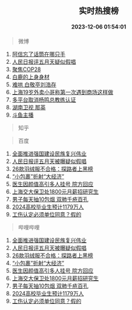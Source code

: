 <div align="center"><h2>实时热搜榜</h2><h4>2023-12-06 01:54:01</h4></div>

> 微博  

1. [阿信忘了话筒在哪只手](https://s.weibo.com/weibo?q=%E9%98%BF%E4%BF%A1%E5%BF%98%E4%BA%86%E8%AF%9D%E7%AD%92%E5%9C%A8%E5%93%AA%E5%8F%AA%E6%89%8B&t=31&band_rank=1&Refer=top)<br />
2. [人民日报评五月天疑似假唱](https://s.weibo.com/weibo?q=%23%E4%BA%BA%E6%B0%91%E6%97%A5%E6%8A%A5%E8%AF%84%E4%BA%94%E6%9C%88%E5%A4%A9%E7%96%91%E4%BC%BC%E5%81%87%E5%94%B1%23&t=31&band_rank=2&Refer=top)<br />
3. [聚焦COP28](https://s.weibo.com/weibo?q=%23%E8%81%9A%E7%84%A6COP28%23&t=31&band_rank=3&Refer=top)<br />
4. [白鹿的上身身材](https://s.weibo.com/weibo?q=%23%E7%99%BD%E9%B9%BF%E7%9A%84%E4%B8%8A%E8%BA%AB%E8%BA%AB%E6%9D%90%23&t=31&band_rank=4&Refer=top)<br />
5. [难哄 白敬亭刘浩存](https://s.weibo.com/weibo?q=%E9%9A%BE%E5%93%84%20%E7%99%BD%E6%95%AC%E4%BA%AD%E5%88%98%E6%B5%A9%E5%AD%98&t=31&band_rank=5&Refer=top)<br />
6. [上海19岁外卖小哥称第一次遇到商场这样做](https://s.weibo.com/weibo?q=%23%E4%B8%8A%E6%B5%B719%E5%B2%81%E5%A4%96%E5%8D%96%E5%B0%8F%E5%93%A5%E7%A7%B0%E7%AC%AC%E4%B8%80%E6%AC%A1%E9%81%87%E5%88%B0%E5%95%86%E5%9C%BA%E8%BF%99%E6%A0%B7%E5%81%9A%23&t=31&band_rank=6&Refer=top)<br />
7. [多平台取消杨鸣总教练认证](https://s.weibo.com/weibo?q=%E5%A4%9A%E5%B9%B3%E5%8F%B0%E5%8F%96%E6%B6%88%E6%9D%A8%E9%B8%A3%E6%80%BB%E6%95%99%E7%BB%83%E8%AE%A4%E8%AF%81&t=31&band_rank=7&Refer=top)<br />
8. [湖南卫视 那英](https://s.weibo.com/weibo?q=%E6%B9%96%E5%8D%97%E5%8D%AB%E8%A7%86%20%E9%82%A3%E8%8B%B1&t=31&band_rank=8&Refer=top)<br />
9. [斗鱼主播](https://s.weibo.com/weibo?q=%E6%96%97%E9%B1%BC%E4%B8%BB%E6%92%AD&t=31&band_rank=9&Refer=top)<br />

> 知乎  


> 百度  

1. [全面推进强国建设民族复兴伟业](https://www.baidu.com/s?wd=%E5%85%A8%E9%9D%A2%E6%8E%A8%E8%BF%9B%E5%BC%BA%E5%9B%BD%E5%BB%BA%E8%AE%BE%E6%B0%91%E6%97%8F%E5%A4%8D%E5%85%B4%E4%BC%9F%E4%B8%9A&sa=fyb_news&rsv_dl=fyb_news)<br />
2. [人民日报评五月天被曝疑似假唱](https://www.baidu.com/s?wd=%E4%BA%BA%E6%B0%91%E6%97%A5%E6%8A%A5%E8%AF%84%E4%BA%94%E6%9C%88%E5%A4%A9%E8%A2%AB%E6%9B%9D%E7%96%91%E4%BC%BC%E5%81%87%E5%94%B1&sa=fyb_news&rsv_dl=fyb_news)<br />
3. [26款羽绒服不合格：探路者上黑榜](https://www.baidu.com/s?wd=26%E6%AC%BE%E7%BE%BD%E7%BB%92%E6%9C%8D%E4%B8%8D%E5%90%88%E6%A0%BC%EF%BC%9A%E6%8E%A2%E8%B7%AF%E8%80%85%E4%B8%8A%E9%BB%91%E6%A6%9C&sa=fyb_news&rsv_dl=fyb_news)<br />
4. [“小包裹”折射“大经济”](https://www.baidu.com/s?wd=%E2%80%9C%E5%B0%8F%E5%8C%85%E8%A3%B9%E2%80%9D%E6%8A%98%E5%B0%84%E2%80%9C%E5%A4%A7%E7%BB%8F%E6%B5%8E%E2%80%9D&sa=fyb_news&rsv_dl=fyb_news)<br />
5. [医生因颜值高引多人挂号 院方回应](https://www.baidu.com/s?wd=%E5%8C%BB%E7%94%9F%E5%9B%A0%E9%A2%9C%E5%80%BC%E9%AB%98%E5%BC%95%E5%A4%9A%E4%BA%BA%E6%8C%82%E5%8F%B7+%E9%99%A2%E6%96%B9%E5%9B%9E%E5%BA%94&sa=fyb_news&rsv_dl=fyb_news)<br />
6. [上海交大保卫处1800元月薪招研究生](https://www.baidu.com/s?wd=%E4%B8%8A%E6%B5%B7%E4%BA%A4%E5%A4%A7%E4%BF%9D%E5%8D%AB%E5%A4%841800%E5%85%83%E6%9C%88%E8%96%AA%E6%8B%9B%E7%A0%94%E7%A9%B6%E7%94%9F&sa=fyb_news&rsv_dl=fyb_news)<br />
7. [男子每天抽10包烟 双肺千疮百孔](https://www.baidu.com/s?wd=%E7%94%B7%E5%AD%90%E6%AF%8F%E5%A4%A9%E6%8A%BD10%E5%8C%85%E7%83%9F+%E5%8F%8C%E8%82%BA%E5%8D%83%E7%96%AE%E7%99%BE%E5%AD%94&sa=fyb_news&rsv_dl=fyb_news)<br />
8. [2024高校毕业生预计1179万人](https://www.baidu.com/s?wd=2024%E9%AB%98%E6%A0%A1%E6%AF%95%E4%B8%9A%E7%94%9F%E9%A2%84%E8%AE%A11179%E4%B8%87%E4%BA%BA&sa=fyb_news&rsv_dl=fyb_news)<br />
9. [工伤认定必须单位同意？假的](https://www.baidu.com/s?wd=%E5%B7%A5%E4%BC%A4%E8%AE%A4%E5%AE%9A%E5%BF%85%E9%A1%BB%E5%8D%95%E4%BD%8D%E5%90%8C%E6%84%8F%EF%BC%9F%E5%81%87%E7%9A%84&sa=fyb_news&rsv_dl=fyb_news)<br />

> 哔哩哔哩  

1. [全面推进强国建设民族复兴伟业](https://www.baidu.com/s?wd=%E5%85%A8%E9%9D%A2%E6%8E%A8%E8%BF%9B%E5%BC%BA%E5%9B%BD%E5%BB%BA%E8%AE%BE%E6%B0%91%E6%97%8F%E5%A4%8D%E5%85%B4%E4%BC%9F%E4%B8%9A&sa=fyb_news&rsv_dl=fyb_news)<br />
2. [人民日报评五月天被曝疑似假唱](https://www.baidu.com/s?wd=%E4%BA%BA%E6%B0%91%E6%97%A5%E6%8A%A5%E8%AF%84%E4%BA%94%E6%9C%88%E5%A4%A9%E8%A2%AB%E6%9B%9D%E7%96%91%E4%BC%BC%E5%81%87%E5%94%B1&sa=fyb_news&rsv_dl=fyb_news)<br />
3. [26款羽绒服不合格：探路者上黑榜](https://www.baidu.com/s?wd=26%E6%AC%BE%E7%BE%BD%E7%BB%92%E6%9C%8D%E4%B8%8D%E5%90%88%E6%A0%BC%EF%BC%9A%E6%8E%A2%E8%B7%AF%E8%80%85%E4%B8%8A%E9%BB%91%E6%A6%9C&sa=fyb_news&rsv_dl=fyb_news)<br />
4. [“小包裹”折射“大经济”](https://www.baidu.com/s?wd=%E2%80%9C%E5%B0%8F%E5%8C%85%E8%A3%B9%E2%80%9D%E6%8A%98%E5%B0%84%E2%80%9C%E5%A4%A7%E7%BB%8F%E6%B5%8E%E2%80%9D&sa=fyb_news&rsv_dl=fyb_news)<br />
5. [医生因颜值高引多人挂号 院方回应](https://www.baidu.com/s?wd=%E5%8C%BB%E7%94%9F%E5%9B%A0%E9%A2%9C%E5%80%BC%E9%AB%98%E5%BC%95%E5%A4%9A%E4%BA%BA%E6%8C%82%E5%8F%B7+%E9%99%A2%E6%96%B9%E5%9B%9E%E5%BA%94&sa=fyb_news&rsv_dl=fyb_news)<br />
6. [上海交大保卫处1800元月薪招研究生](https://www.baidu.com/s?wd=%E4%B8%8A%E6%B5%B7%E4%BA%A4%E5%A4%A7%E4%BF%9D%E5%8D%AB%E5%A4%841800%E5%85%83%E6%9C%88%E8%96%AA%E6%8B%9B%E7%A0%94%E7%A9%B6%E7%94%9F&sa=fyb_news&rsv_dl=fyb_news)<br />
7. [男子每天抽10包烟 双肺千疮百孔](https://www.baidu.com/s?wd=%E7%94%B7%E5%AD%90%E6%AF%8F%E5%A4%A9%E6%8A%BD10%E5%8C%85%E7%83%9F+%E5%8F%8C%E8%82%BA%E5%8D%83%E7%96%AE%E7%99%BE%E5%AD%94&sa=fyb_news&rsv_dl=fyb_news)<br />
8. [2024高校毕业生预计1179万人](https://www.baidu.com/s?wd=2024%E9%AB%98%E6%A0%A1%E6%AF%95%E4%B8%9A%E7%94%9F%E9%A2%84%E8%AE%A11179%E4%B8%87%E4%BA%BA&sa=fyb_news&rsv_dl=fyb_news)<br />
9. [工伤认定必须单位同意？假的](https://www.baidu.com/s?wd=%E5%B7%A5%E4%BC%A4%E8%AE%A4%E5%AE%9A%E5%BF%85%E9%A1%BB%E5%8D%95%E4%BD%8D%E5%90%8C%E6%84%8F%EF%BC%9F%E5%81%87%E7%9A%84&sa=fyb_news&rsv_dl=fyb_news)<br />
